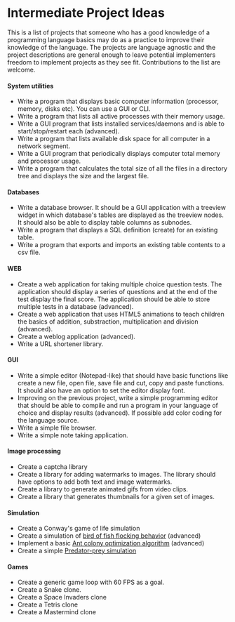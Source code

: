 # Intermediate Project Ideas

This is a list of projects that someone who has a good knowledge of a programming language basics may do as a practice to improve their knowledge of the language. The projects are language agnostic and the project descriptions are general enough to leave potential implementers freedom to implement projects as they see fit. Contributions to the list are welcome.



#### System utilities

- Write a program that displays basic computer information (processor, memory, disks etc). You can use a GUI or CLI.
- Write a program that lists all active processes with their memory usage.
- Write a GUI program that lists installed services/daemons and is able to start/stop/restart each (advanced).
- Write a program that lists available disk space for all computer in a network segment.
- Write a GUI program that periodically displays computer total memory and processor usage.
- Write a program that calculates the total size of all the files in a directory tree and displays the size and the largest file.


#### Databases

- Write a database browser. It should be a GUI application with a treeview widget in which database's tables are displayed as the treeview nodes. It should also be able to display table columns as subnodes.
- Write a program that displays a SQL definition (create)  for an existing table.
- Write a program that exports and imports an existing table contents to a csv file.

#### WEB

- Create a web application for taking multiple choice question tests. The application should display a series of questions and at the end of the test display the final score. The application should be able to store multiple tests in a database (advanced).
- Create a web application that uses HTML5 animations to teach children the basics of addition, substraction, multiplication and division (advanced).
- Create a weblog application (advanced).
- Write a URL shortener library.

#### GUI

- Write a simple editor (Notepad-like) that should have basic functions like create a new file, open file, save file and cut, copy and paste functions. It should also have an option to set the editor display font.
- Improving on the previous project, write a simple programming editor that should be able to compile and run a program in your language of choice and display results (advanced). If possible add color coding for the language source.
- Write a simple file browser.
- Write a simple note taking application.

#### Image processing

- Create a captcha library
- Create a library for adding watermarks to images. The library should have options to add both text and image watermarks.
- Create a library to generate animated gifs from video clips.
- Create a library that generates thumbnails for a given set of images.



#### Simulation

- Create a Conway's game of life simulation
- Create a simulation of [bird of fish flocking behavior](https://en.wikipedia.org/wiki/Flocking_(behavior)) (advanced)
- Implement a basic [Ant colony optimization algorithm](https://en.wikipedia.org/wiki/Ant_colony_optimization_algorithms) (advanced)
- Create a simple [Predator-prey simulation](http://www.scholarpedia.org/article/Predator-prey_model)



#### Games

- Create a generic game loop with 60 FPS as a goal.
- Create a Snake clone.
- Create a Space Invaders clone
- Create a Tetris clone
- Create a Mastermind clone